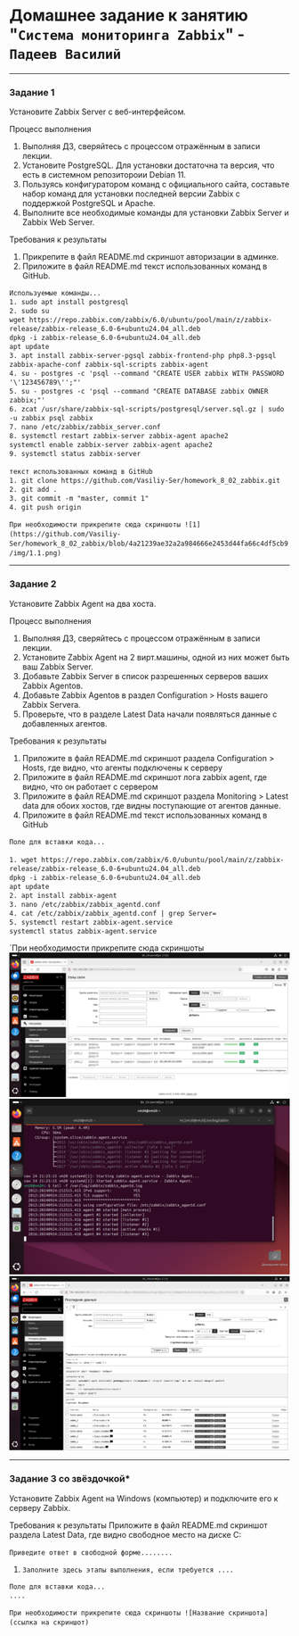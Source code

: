 # Домашнее задание к занятию "`Система мониторинга Zabbix`" - `Падеев Василий`


---

### Задание 1

Установите Zabbix Server с веб-интерфейсом.

Процесс выполнения
1. Выполняя ДЗ, сверяйтесь с процессом отражённым в записи лекции.
2. Установите PostgreSQL. Для установки достаточна та версия, что есть в системном репозитороии Debian 11.
3. Пользуясь конфигуратором команд с официального сайта, составьте набор команд для установки последней версии Zabbix с поддержкой PostgreSQL и Apache.
4. Выполните все необходимые команды для установки Zabbix Server и Zabbix Web Server.

Требования к результаты
1. Прикрепите в файл README.md скриншот авторизации в админке.
2. Приложите в файл README.md текст использованных команд в GitHub.

```
Используемые команды...
1. sudo apt install postgresql
2. sudo su
wget https://repo.zabbix.com/zabbix/6.0/ubuntu/pool/main/z/zabbix-release/zabbix-release_6.0-6+ubuntu24.04_all.deb
dpkg -i zabbix-release_6.0-6+ubuntu24.04_all.deb
apt update
3. apt install zabbix-server-pgsql zabbix-frontend-php php8.3-pgsql zabbix-apache-conf zabbix-sql-scripts zabbix-agent
4. su - postgres -c 'psql --command "CREATE USER zabbix WITH PASSWORD '\'123456789\'';"'
5. su - postgres -c 'psql --command "CREATE DATABASE zabbix OWNER zabbix;"'
6. zcat /usr/share/zabbix-sql-scripts/postgresql/server.sql.gz | sudo -u zabbix psql zabbix
7. nano /etc/zabbix/zabbix_server.conf
8. systemctl restart zabbix-server zabbix-agent apache2
systemctl enable zabbix-server zabbix-agent apache2
9. systemctl status zabbix-server

текст использованных команд в GitHub
1. git clone https://github.com/Vasiliy-Ser/homework_8_02_zabbix.git
2. git add .
3. git commit -m "master, commit 1"
4. git push origin
```

`При необходимости прикрепитe сюда скриншоты
![1](https://github.com/Vasiliy-Ser/homework_8_02_zabbix/blob/4a21239ae32a2a984666e2453d44fa66c4df5cb9/img/1.1.png)`


---

### Задание 2

Установите Zabbix Agent на два хоста.

Процесс выполнения
1. Выполняя ДЗ, сверяйтесь с процессом отражённым в записи лекции.
2. Установите Zabbix Agent на 2 вирт.машины, одной из них может быть ваш Zabbix Server.
3. Добавьте Zabbix Server в список разрешенных серверов ваших Zabbix Agentов.
4. Добавьте Zabbix Agentов в раздел Configuration > Hosts вашего Zabbix Servera.
5. Проверьте, что в разделе Latest Data начали появляться данные с добавленных агентов.

Требования к результаты
1. Приложите в файл README.md скриншот раздела Configuration > Hosts, где видно, что агенты подключены к серверу
2. Приложите в файл README.md скриншот лога zabbix agent, где видно, что он работает с сервером
3. Приложите в файл README.md скриншот раздела Monitoring > Latest data для обоих хостов, где видны поступающие от агентов данные.
4. Приложите в файл README.md текст использованных команд в GitHub


```
Поле для вставки кода...

1. wget https://repo.zabbix.com/zabbix/6.0/ubuntu/pool/main/z/zabbix-release/zabbix-release_6.0-6+ubuntu24.04_all.deb
dpkg -i zabbix-release_6.0-6+ubuntu24.04_all.deb
apt update
2. apt install zabbix-agent
3. nano /etc/zabbix/zabbix_agentd.conf
4. cat /etc/zabbix/zabbix_agentd.conf | grep Server=
5. systemctl restart zabbix-agent.service
systemctl status zabbix-agent.service
```

`При необходимости прикрепитe сюда скриншоты
![2](https://github.com/Vasiliy-Ser/homework_8_02_zabbix/blob/4a21239ae32a2a984666e2453d44fa66c4df5cb9/img/2.1.png)
![3](https://github.com/Vasiliy-Ser/homework_8_02_zabbix/blob/4a21239ae32a2a984666e2453d44fa66c4df5cb9/img/2.2.png)
![4](https://github.com/Vasiliy-Ser/homework_8_02_zabbix/blob/4a21239ae32a2a984666e2453d44fa66c4df5cb9/img/2.3.png)  



---

### Задание 3 со звёздочкой*

Установите Zabbix Agent на Windows (компьютер) и подключите его к серверу Zabbix.

Требования к результаты
Приложите в файл README.md скриншот раздела Latest Data, где видно свободное место на диске C:

`Приведите ответ в свободной форме........`

1. `Заполните здесь этапы выполнения, если требуется ....`

```
Поле для вставки кода...
....
```

`При необходимости прикрепитe сюда скриншоты
![Название скриншота](ссылка на скриншот)`


